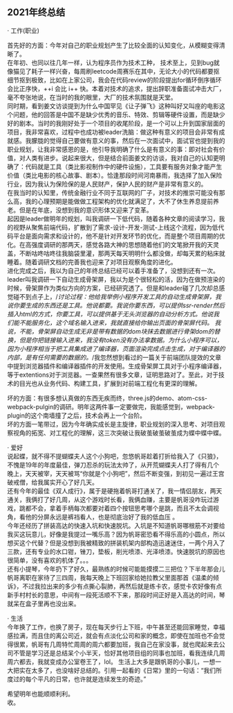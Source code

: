 ## 2021年终总结  

· 工作(职业)  

首先好的方面：今年对自己的职业规划产生了比较全面的认知变化，从模糊变得清晰了。  
在年初、也同以往几年一样，认为程序员作为技术工种， 技术至上，见到bug就像猫见了耗子一样兴奋，每周刷leetcode周赛乐在其中，无论大小的代码都要抠细节抠到极致，比如在上家公司，我会在代码review的阶段提出for循环倒序循环会比正序快，++i 会比 i++ 快。本着对技术的追求，提出辞职准备面试冲击大厂，毫不夸张地说，在当时的我的眼里，大厂的技术氛围就是天堂。  
同时期，看到姜文访谈提到为什么中国罕见《让子弹飞》这种叫好又叫座的电影这个问题，他的回答是中国不是缺少优秀的音乐、特效、剪辑等硬件设置，而是缺少好的剧本。当时的我刚好处于一个项目的收尾阶段，是一个可以上升到国家层面的项目，我非常喜欢，过程中也成功被leader洗脑：做这种有意义的项目会非常有成就感。我朦胧的觉得自己要做有意义的事，然后在一次面试中，面试官也提到我的职业规划，让我非常感恩的是，他引导我明确了什么是有意义的事：即对社会有价值，对人类有进步。说起来很大，但是结合前面姜文的访谈，我对自己的认知更明确了：代码就是工具（类比影视制作中的硬件设施），工具要有服务对象才能产生价值（类比电影的核心故事、剧本）。恰逢那段时间河南暴雨，我选择了加入保险行业，因为我认为保险保的是人民财产，保护人民的财产是非常有意义的。  
在我当时的认知里，传统金融行业不同于互联网的厂子，对技术的推崇可能没有那么高，我的心理预期是能做做工程架构的优化就满足了，大不了休生养息提前养老。但是在年底，没想到我的意识形体又迎来了变革。  
起因是leader做明年的规划，叫我调研一下低代码，随着各种文章的阅读学习，我的视野从聚焦前端代码，扩散到了需求-设计-开发-测试-上线这个流程，因为低代码平台是面向需求和设计的，他不是针对开发环节的优化，而是整个项目周期的优化。在高强度调研的那两天，感觉各路大神的思想随着他们的文笔掀开我的天灵盖，不断咕咚咕咚往我脑袋里灌，那两天每天明明什么都没做，却每天累的粘床就睡着。随着调研文档的完善我也迎来了对项目观察角度的进化。  
进化完成之后，我以为自己的年终总结已经可以着手准备了，没想到还有一次。  
leader叫我调研一下自动生成骨架屏，我以为是个很轻松的活，因为在做预渲染的时候，骨架屏作为类似方向的方案，已经研究透了。但是和leader碰了几次却总感觉碰不到点子上，/*讨论过程：他给我举例小程序开发工具的自动生成骨架屏，我说你要生成的东西还是工具。他说都要。我说你要东西，可以提供ssr-render然后插入html的方式，你要工具，可以提供基于无头浏览器的自动分析方式。他说我们能不能服务化，这个域名输入进来，我就直接给你输出页面的骨架屏代码。 我说，不能，骨架屏自动生成无非是带有数据的dom块抹去数据进行骨架dom的替换，但是你把链接输入进来，我没有token没有办法拿数据。为什么小程序可以，因为小程序相当于把工具集成进了编译器，页面渲染完成点击生成，对于编译器的内部，是有任何需要的数据的。*/我忽然想到看过的一篇关于前端团队提效的文章中提到浏览器插件和编译器插件的开发使用。生成骨架屏工具对于小程序编译器，等于extentions对于浏览器。一查果然有很多文章，证明思路对了。至此，对于技术的目光也从业务代码、构建工具，扩展到对前端工程化有更深的理解。  

坏的方面：有很多想认真做的东西无疾而终，three.js的demo、atom-css-webpack-pulgin的调研。明年这两件事一定要做完，我能感觉到，webpack-plugin的这个南墙撞了之后，技术会再上一个台阶。  
坏的方面一笔带过，因为今年确实成长是主旋律，职业规划的深入思考、对项目观察视角的拓宽、对工程化的理解，这三次突破让我破茧破茧破茧成为蝶中蝶中蝶。  

· 爱好  
说起蝶，就不得不提蝴蝶夫人这个小狗吧，忽悠帆哥趁着打折给我入了《只狼》，不愧是19年的年度最佳，弹刀忍杀的玩法太帅了，从开荒蝴蝶夫人打了得有几个晚上，天天被宰，天天被骂“你就是个小狗吧”，然后不断变强，到初见一遍过王宫破戒僧，给我属实开心了好几天。  
还有今年的最佳《双人成行》，属于是硬拖着帆哥打通关了，我一情侣朋友，两天通关，我俩打了好几周，从这个游戏时长看，我俩血赚，主要是帆哥没咋玩过游戏，跳都不会，拿着手柄每次都要对着四个按钮思考哪个是跳，而且不太会调视角，看他的分屏永远是裤裆看人，也是彻底治好了我的低血压 。  
今年还经历了拼装高达的快速入坑和快速脱坑。入坑是不知道帆哥哪根筋不对要给我买这玩意儿，好像是我提过一嘴乐高？因为帆哥密恐看不得乐高的小圆点，所以想买这个代替？但是没想到我被精致的拼装机架内部构造迅速迷住，一两个月入了三款，还有专业的水口钳，锉刀，垫板，削光喷漆、光泽喷漆。快速脱坑的原因也很简单，没有喜欢的机体了。。。  
还有小提琴，今年扔下了好久，最熟练的时候可能能摸摸二三把位？下半年那会儿帆哥离职在家待了三四周，我每天晚上下班回家给她拉教父里面那首《温柔的倾诉》，不过我拉出来的多少有点撕心裂肺，再然后就是练卡农，感觉卡农好像有点新手村村长的意思，中间有一段死活顺不下来，那段时间正好是入高达的时间，琴就呆在盒子里再也没出来。  

· 生活  
今年换了工作，也换了房子，现在每天步行上下班，中午甚至还能回家睡觉，幸福感拉满，而且住的离公司近，就会有点淡化公司和家的概念，即使在加班也不会觉得很累，帆哥有几周特忙周周的周六都要加班，我自己在家没事，就也爬起来去公司不管是学习还是总结呆个小半天，恰好其他项目组的同事也加班，看我连续几周周六都去，我就变成办公室卷王了，lol。
 生活上大多是跟帆哥的小事儿，一想一大把实在太多了，也没啥好总结的。引用一起看的《日常》里的一句话：“我们所度过的每个平凡的日常，也许就是连续发生的奇迹。”

希望明年也能顺顺利利。  
收。